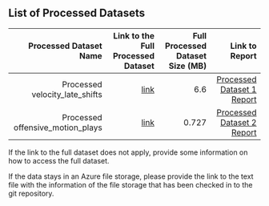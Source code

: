 ## List of Processed Datasets


| Processed Dataset Name | Link to the Full Processed Dataset   | Full Processed Dataset Size (MB)  | Link to Report |
| ---:| ---: | ---: | ---: |
| Processed velocity_late_shifts | [link](Sample_Data/Processed/velocity_late_shifts.csv) | 6.6 | [Processed Dataset 1 Report](Docs/Features/velocity_of_late_shifts_feature.ipynb)|
| Processed offensive_motion_plays | [link](Sample_Data/Processed/offensive_motion_plays.csv) | 0.727 | [Processed Dataset 2 Report](Docs/Features/OffensiveMotionFunction.ipynb)|


If the link to the full dataset does not apply, provide some information on how to access the full dataset. 

If the data stays in an Azure file storage, please provide the link to the text file with the information of the file storage that has been checked in to the git repository. 